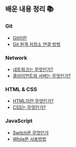 ## 배운 내용 정리 📚

### Git
+ <a href="https://github.com/pan6603/TIL/blob/main/Git/Git%EC%9D%B4%EB%9E%80.md">Git이란</a>
+ <a href="https://github.com/pan6603/TIL/blob/main/Git/Git%20%EC%9B%90%EA%B2%A9%20%EC%A0%80%EC%9E%A5%EC%86%8C%20%EC%97%B0%EA%B2%B0%20%EB%B0%A9%EB%B2%95.md">Git 원격 저장소 연결 방법</a>

### Network 
+ <a href="https://github.com/pan6603/TIL/blob/main/Network/%EB%84%A4%ED%8A%B8%EC%9B%8C%ED%81%AC.md">네트워크는 무엇인가?</a>
+ <a href="https://github.com/pan6603/TIL/blob/main/Network/%ED%81%B4%EB%9D%BC%EC%9D%B4%EC%96%B8%ED%8A%B8%EC%99%80%20%EC%84%9C%EB%B2%84.md">클라이언트와 서버는 무엇인가?</a>

### HTML & CSS 
+ <a href="https://github.com/pan6603/TIL/blob/main/HTML/HTML%EC%9D%B4%EB%9E%80%20%EB%AC%B4%EC%97%87%EC%9D%B8%EA%B0%80%3F.md">HTML이란 무엇인가?</a>
+ <a href="https://github.com/pan6603/TIL/blob/main/CSS/CSS%EB%8A%94%20%EB%AC%B4%EC%97%87%EC%9D%B8%EA%B0%80.md">CSS는 무엇인가?</a>

### JavaScript 
+ <a href="https://github.com/pan6603/TIL/blob/main/JavaScript%20/Switch%EB%AC%B8%20%EB%AC%B4%EC%97%87%EC%9D%B8%EA%B0%80.md">Switch문 무엇인가</a>
+ <a href="https://github.com/pan6603/TIL/blob/main/JavaScript%20/While%EB%AC%B8%20%EC%82%AC%EC%9A%A9%EB%B0%A9%EB%B2%95.md">While문 사용방법</a>

